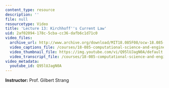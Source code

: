 ```yaml
---
content_type: resource
description: ''
file: null
resourcetype: Video
title: 'Lecture 13: Kirchhoff''s Current Law'
uid: 2af02094-178c-5cba-cc36-dafb6c1d71c0
video_files:
  archive_url: http://www.archive.org/download/MIT18.085F08/ocw-18.085-f08-lec13_300k.mp4
  video_captions_file: /courses/18-085-computational-science-and-engineering-i-fall-2008/decfa53a289b5001916df2f84913907f_Q95lUJagN0A.vtt
  video_thumbnail_file: https://img.youtube.com/vi/Q95lUJagN0A/default.jpg
  video_transcript_file: /courses/18-085-computational-science-and-engineering-i-fall-2008/a797120c75380c50f99af0d9bbb49f71_Q95lUJagN0A.pdf
video_metadata:
  youtube_id: Q95lUJagN0A
---
```


**Instructor:** Prof. Gilbert Strang